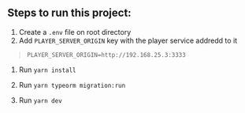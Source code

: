 ## Steps to run this project:


1. Create a `.env` file on root directory
2. Add  `PLAYER_SERVER_ORIGIN` key with the player service addredd to it 

> ```PLAYER_SERVER_ORIGIN=http://192.168.25.3:3333```

1. Run `yarn install`

2. Run `yarn typeorm migration:run`
3. Run `yarn dev`
